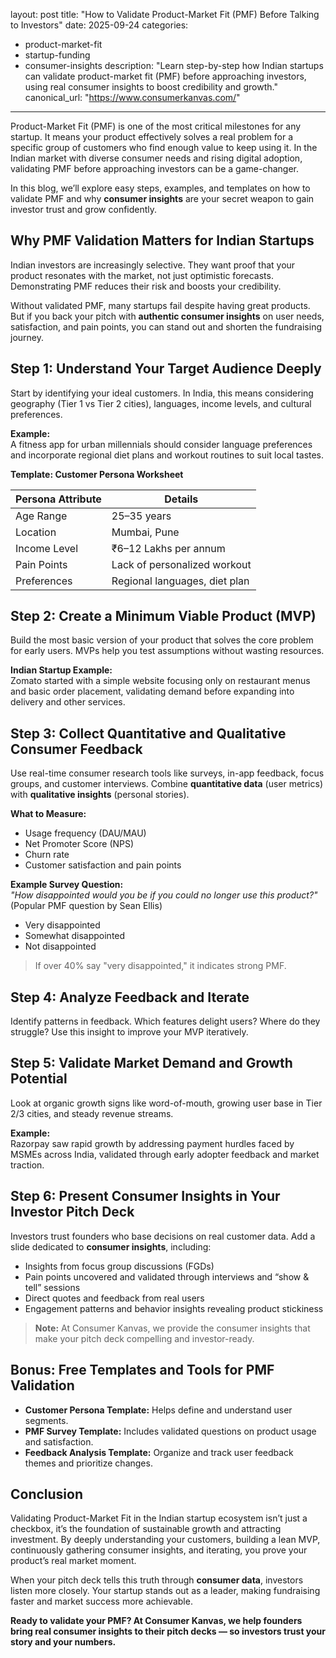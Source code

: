 layout: post
title: "How to Validate Product-Market Fit (PMF) Before Talking to Investors"
date: 2025-09-24
categories: 
  - product-market-fit
  - startup-funding
  - consumer-insights
description: "Learn step-by-step how Indian startups can validate product-market fit (PMF) before approaching investors, using real consumer insights to boost credibility and growth."
canonical_url: "https://www.consumerkanvas.com/"
---
Product-Market Fit (PMF) is one of the most critical milestones for any startup. It means your product effectively solves a real problem for a specific group of customers who find enough value to keep using it. In the Indian market with diverse consumer needs and rising digital adoption, validating PMF before approaching investors can be a game-changer.

In this blog, we’ll explore easy steps, examples, and templates on how to validate PMF and why **consumer insights** are your secret weapon to gain investor trust and grow confidently.

## Why PMF Validation Matters for Indian Startups

Indian investors are increasingly selective. They want proof that your product resonates with the market, not just optimistic forecasts. Demonstrating PMF reduces their risk and boosts your credibility.

Without validated PMF, many startups fail despite having great products. But if you back your pitch with **authentic consumer insights** on user needs, satisfaction, and pain points, you can stand out and shorten the fundraising journey.

## Step 1: Understand Your Target Audience Deeply

Start by identifying your ideal customers. In India, this means considering geography (Tier 1 vs Tier 2 cities), languages, income levels, and cultural preferences.

**Example:**  
A fitness app for urban millennials should consider language preferences and incorporate regional diet plans and workout routines to suit local tastes.

**Template: Customer Persona Worksheet**

| Persona Attribute | Details |
|------------------|---------|
| Age Range        | 25–35 years |
| Location         | Mumbai, Pune |
| Income Level     | ₹6–12 Lakhs per annum |
| Pain Points      | Lack of personalized workout |
| Preferences      | Regional languages, diet plan |

## Step 2: Create a Minimum Viable Product (MVP)

Build the most basic version of your product that solves the core problem for early users. MVPs help you test assumptions without wasting resources.

**Indian Startup Example:**  
Zomato started with a simple website focusing only on restaurant menus and basic order placement, validating demand before expanding into delivery and other services.

## Step 3: Collect Quantitative and Qualitative Consumer Feedback

Use real-time consumer research tools like surveys, in-app feedback, focus groups, and customer interviews. Combine **quantitative data** (user metrics) with **qualitative insights** (personal stories).

**What to Measure:**  

- Usage frequency (DAU/MAU)  
- Net Promoter Score (NPS)  
- Churn rate  
- Customer satisfaction and pain points  

**Example Survey Question:**  
*"How disappointed would you be if you could no longer use this product?"* (Popular PMF question by Sean Ellis)

- Very disappointed  
- Somewhat disappointed  
- Not disappointed  

> If over 40% say "very disappointed," it indicates strong PMF.

## Step 4: Analyze Feedback and Iterate

Identify patterns in feedback. Which features delight users? Where do they struggle? Use this insight to improve your MVP iteratively.

## Step 5: Validate Market Demand and Growth Potential

Look at organic growth signs like word-of-mouth, growing user base in Tier 2/3 cities, and steady revenue streams.

**Example:**  
Razorpay saw rapid growth by addressing payment hurdles faced by MSMEs across India, validated through early adopter feedback and market traction.

## Step 6: Present Consumer Insights in Your Investor Pitch Deck

Investors trust founders who base decisions on real customer data. Add a slide dedicated to **consumer insights**, including:

- Insights from focus group discussions (FGDs) 
- Pain points uncovered and validated through interviews and “show & tell” sessions
- Direct quotes and feedback from real users
- Engagement patterns and behavior insights revealing product stickiness

> **Note:** At Consumer Kanvas, we provide the consumer insights that make your pitch deck compelling and investor-ready.

## Bonus: Free Templates and Tools for PMF Validation

- **Customer Persona Template:** Helps define and understand user segments.  
- **PMF Survey Template:** Includes validated questions on product usage and satisfaction.  
- **Feedback Analysis Template:** Organize and track user feedback themes and prioritize changes.

## Conclusion

Validating Product-Market Fit in the Indian startup ecosystem isn’t just a checkbox, it’s the foundation of sustainable growth and attracting investment. By deeply understanding your customers, building a lean MVP, continuously gathering consumer insights, and iterating, you prove your product’s real market moment.

When your pitch deck tells this truth through **consumer data**, investors listen more closely. Your startup stands out as a leader, making fundraising faster and market success more achievable.

**Ready to validate your PMF? At Consumer Kanvas, we help founders bring real consumer insights to their pitch decks — so investors trust your story and your numbers.**
